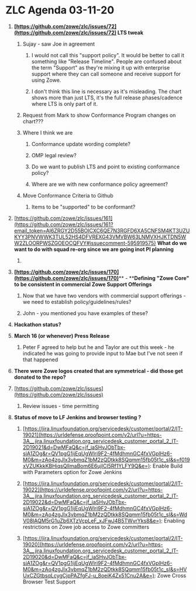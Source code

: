 # ZLC Agenda 03-11-20
1. **[https://github.com/zowe/zlc/issues/72](https://github.com/zowe/zlc/issues/72) LTS tweak**

   1. Sujay - saw Joe in agreement 

      1. I would not call this "support policy". It would be better to call it something like "Release Timeline". People are confused about the term "Support" as they're mixing it up with enterprise support where they can call someone and receive support for using Zowe. 

      1. I don't think this line is necessary as it's misleading. The chart shows more than just LTS, it's the full release phases/cadence where LTS is only part of it. 

   1. Request from Mark to show Conformance Program changes on chart??? 

   1. Where I think we are

      1. Conformance update wording complete? 

      1. OMP legal review? 

      1. Do we want to publish LTS and point to existing conformance policy? 

      1. Where are we with new conformance policy agreement? 

   1. Move Conformance Criteria to Github 

      1. Items to be "supported" to be conformant? 

1. [https://github.com/zowe/zlc/issues/161](https://github.com/zowe/zlc/issues/161?email_token=AI6ZRGY2D55BOICXC6QE7N3RGFD6XA5CNFSM4KT3UZUKYY3PNVWWK3TUL52HS4DFVREXG43VMVBW63LNMVXHJKTDN5WW2ZLOORPWSZGOEOCQFVY#issuecomment-595919575) **What do we want to do with squad re-org since we are going inot PI planning**

   1. 

1. **[https://github.com/zowe/zlc/issues/170](https://github.com/zowe/zlc/issues/170)**** - ****Defining "Zowe Core" to be consistent in commercial Zowe Support Offerings**

   1. Now that we have two vendors with commercial support offerings - we need to establish policy/guidelines/rules? 

   1. John - you mentioned you have examples of these? 

1. **Hackathon status?**

1. **March 16 (or whenever) Press Release**

   1. Peter F agreed to help but he and Taylor are out this week - he indicated he was going to provide input to Mae but I've not seen if that happened  

1. **There were Zowe logos created that are symmetrical - did those get donated to the repo?**

1. [https://github.com/zowe/zlc/issues](https://github.com/zowe/zlc/issues)

   1. Review issues - time permitting 

1. **Status of move to LF Jenkins and browser testing ?**

   1. [https://jira.linuxfoundation.org/servicedesk/customer/portal/2/IT-19021](https://urldefense.proofpoint.com/v2/url?u=https-3A__jira.linuxfoundation.org_servicedesk_customer_portal_2_IT-2D19021&d=DwMFaQ&c=jf_iaSHvJObTbx-siA1ZOg&r=QV1pgG1ijEqUgWlri9F2-4fMdhmnGC4fxVGplHz6-M0&m=zAo4zgJlx3vbmqZ1bM2zQDtkk8SQqmm15fb05t1c_sI&s=f019xVZUKkkKBHiqsQlImaBom6E6ujICI5Rf1YLFY9Q&e=): Enable Build with Parameters option for Zowe Jenkins

   1. [https://jira.linuxfoundation.org/servicedesk/customer/portal/2/IT-19022](https://urldefense.proofpoint.com/v2/url?u=https-3A__jira.linuxfoundation.org_servicedesk_customer_portal_2_IT-2D19022&d=DwMFaQ&c=jf_iaSHvJObTbx-siA1ZOg&r=QV1pgG1ijEqUgWlri9F2-4fMdhmnGC4fxVGplHz6-M0&m=zAo4zgJlx3vbmqZ1bM2zQDtkk8SQqmm15fb05t1c_sI&s=WdV08lAQM5rG1uZb6XTzVcpLeF_xJFwJ4B5TWvrYks8&e=): Enabling restrictions on Zowe job access to Zowe committers

   1. [https://jira.linuxfoundation.org/servicedesk/customer/portal/2/IT-19020](https://urldefense.proofpoint.com/v2/url?u=https-3A__jira.linuxfoundation.org_servicedesk_customer_portal_2_IT-2D19020&d=DwMFaQ&c=jf_iaSHvJObTbx-siA1ZOg&r=QV1pgG1ijEqUgWlri9F2-4fMdhmnGC4fxVGplHz6-M0&m=zAo4zgJlx3vbmqZ1bM2zQDtkk8SQqmm15fb05t1c_sI&s=HVUxCZGtbsqLcygCjpPAZfgFJ-u_8oeiK4Zx51Cnu2A&e=): Zowe Cross Browser Test Support



